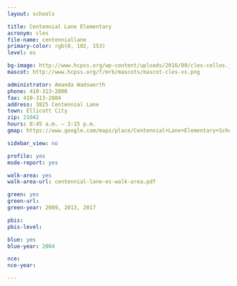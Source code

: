 ```yaml
---
layout: schools

title: Centennial Lane Elementary
acronym: cles
file-name: centenniallane
primary-color: rgb(0, 102, 153)
level: es

bg-image: http://www.hcpss.org/wp-content/uploads/2016/09/cles-cellos.jpg
mascot: http://www.hcpss.org/f/mrb/mascots/mascot-cles-xs.png

administrator: Amanda Wadsworth
phone: 410-313-2800
fax: 410-313-2804
address: 3825 Centennial Lane
town: Ellicott City
zip: 21042
hours: 8:45 a.m. – 3:15 p.m.
gmap: https://www.google.com/maps/place/Centennial+Lane+Elementary+School/@39.2649562,-76.8660008,15.8z/data=!4m2!3m1!1s0x89c8205a9579d1b3:0xf44b8411e693425d?hl=en

sidebar_view: no

profile: yes
msde-report: yes

walk-area: yes
walk-area-url: centennial-lane-es-walk-area.pdf

green: yes
green-url:
green-year: 2009, 2013, 2017

pbis:
pbis-level:

blue: yes
blue-year: 2004 

nce:
nce-year:

---
```

